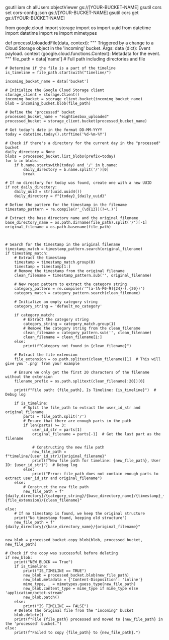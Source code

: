 gsutil iam ch allUsers:objectViewer gs://[YOUR-BUCKET-NAME]
gsutil cors set cors-config.json gs://[YOUR-BUCKET-NAME]
gsutil cors get gs://[YOUR-BUCKET-NAME]



from google.cloud import storage
import os
import uuid
from datetime import datetime
import re
import mimetypes

def processUploadedFile(data, context):
    """
    Triggered by a change to a Cloud Storage object in the 'incoming' bucket.
    Args:
         data (dict): Event payload.
         context (google.cloud.functions.Context): Metadata for the event.
    """
    file_path = data['name']  # Full path including directories and file
    
    # Determine if the file is a part of the timeline
    is_timeline = file_path.startswith("timeline/")

    incoming_bucket_name = data['bucket']

    # Initialize the Google Cloud Storage client
    storage_client = storage.Client()
    incoming_bucket = storage_client.bucket(incoming_bucket_name)
    blob = incoming_bucket.blob(file_path)

    # Define the "processed" bucket
    processed_bucket_name = "eightiesbox_uploaded"
    processed_bucket = storage_client.bucket(processed_bucket_name)

    # Get today's date in the format DD-MM-YYYY
    today = datetime.today().strftime('%d-%m-%Y')

    # Check if there's a directory for the current day in the "processed" bucket
    daily_directory = None
    blobs = processed_bucket.list_blobs(prefix=today)
    for b in blobs:
        if b.name.startswith(today) and '/' in b.name:
            daily_directory = b.name.split('/')[0]
            break

    # If no directory for today was found, create one with a new UUID
    if not daily_directory:
        daily_uuid = str(uuid.uuid4())
        daily_directory = f"{today}_{daily_uuid}"

    # Define the pattern for the timestamp in the filename
    timestamp_pattern = re.compile(r'_(\d{13})(?=\.)') 

    # Extract the base directory name and the original filename
    base_directory_name = os.path.dirname(file_path).split('/')[-1]
    original_filename = os.path.basename(file_path)

    
    
    # Search for the timestamp in the original filename
    timestamp_match = timestamp_pattern.search(original_filename)
    if timestamp_match:
        # Extract the timestamp
        timestamp = timestamp_match.group(0)
        timestamp = timestamp[1:]
        # Remove the timestamp from the original filename
        clean_filename = timestamp_pattern.sub('', original_filename)

        # New regex pattern to extract the category string
        category_pattern = re.compile(r'^[a-fA-F0-9]{24}-(.{20})')
        category_match = category_pattern.search(clean_filename)

        # Initialize an empty category string
        category_string = 'default_no_category'

        if category_match:
            # Extract the category string
            category_string = category_match.group(1)
            # Remove the category string from the clean_filename
            clean_filename = category_pattern.sub('', clean_filename)
            clean_filename = clean_filename[1:]
        else:
            print(f"Category not found in {clean_filename}")

        # Extract the file extension
        file_extension = os.path.splitext(clean_filename)[1]  # This will give you '.png' from your example

        # Ensure we only get the first 20 characters of the filename without the extension
        filename_prefix = os.path.splitext(clean_filename[:20])[0]

        print(f"File path: {file_path}, Is Timeline: {is_timeline}")  # Debug log

        if is_timeline:
            # Split the file_path to extract the user_id_str and original_filename
            parts = file_path.split('/')
            # Ensure that there are enough parts in the path
            if len(parts) >= 3:
                user_id_str = parts[1]
                original_filename = parts[-1]  # Get the last part as the filename

                # Constructing the new file path
                new_file_path = f"timeline/{user_id_str}/{original_filename}"
                print(f"New file path for timeline: {new_file_path}, User ID: {user_id_str}")  # Debug log
            else:
                print("Error: file_path does not contain enough parts to extract user_id_str and original_filename")
        else:
            # Construct the new file path
            new_file_path = f"{daily_directory}/{category_string}/{base_directory_name}/{timestamp}_{filename_prefix}{file_extension}/{clean_filename}"
            
    else:
        # If no timestamp is found, we keep the original structure
        print("No timestamp found, keeping old structure")
        new_file_path = f"{daily_directory}/{base_directory_name}/{original_filename}"


    new_blob = processed_bucket.copy_blob(blob, processed_bucket, new_file_path)

    # Check if the copy was successful before deleting
    if new_blob:
        print("NEW BLOCK == True")
        if is_timeline:
            print("IS_TIMELINE == TRUE")
            new_blob = processed_bucket.blob(new_file_path)
            new_blob.metadata = {'Content-Disposition': 'inline'}
            mime_type, _ = mimetypes.guess_type(new_file_path)
            new_blob.content_type = mime_type if mime_type else 'application/octet-stream'
            new_blob.patch()
        else:
            print("IS_TIMELINE == FALSE")
        # Delete the original file from the "incoming" bucket
        blob.delete()
        print(f"File {file_path} processed and moved to {new_file_path} in the 'processed' bucket.")
    else:
        print(f"Failed to copy {file_path} to {new_file_path}.")
